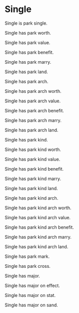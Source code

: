 # Single

Single is park single.

Single has park worth.

Single has park value.

Single has park benefit.

Single has park marry.

Single has park land.

Single has park arch.

Single has park arch worth.

Single has park arch value.

Single has park arch benefit.

Single has park arch marry.

Single has park arch land.

Single has park kind.

Single has park kind worth.

Single has park kind value.

Single has park kind benefit.

Single has park kind marry.

Single has park kind land.

Single has park kind arch.

Single has park kind arch worth.

Single has park kind arch value.

Single has park kind arch benefit.

Single has park kind arch marry.

Single has park kind arch land.

Single has park mark.

Single has park cross.

Single has major.

Single has major on effect.

Single has major on stat.

Single has major on sand.